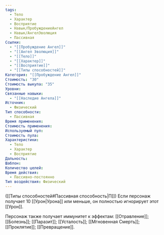 ```yaml
---
tags:
  - Тело
  - Характер
  - Восприятие
  - Навык/ПробуждениеАнгел
  - Навык/АнгелЭволюция
  - Пассивная
Ссылки:
  - "[[Пробуждение Ангел]]"
  - "[[Ангел Эволюция]]"
  - "[[Тело]]"
  - "[[Характер]]"
  - "[[Восприятие]]"
  - "[[Типы способностей]]"
Категория: "[[Пробуждение Ангел]]"
Стоимость: "30"
Стоимость выкупа: "35"
Уровни: 
Связанные навыки:
  - "[[Наследие Ангела]]"
Источник:
  - Физический
Тип способности:
  - Пассивная
Время применения: 
Стоимость применения: 
Используемый пул: 
Стоимость пула: 
Характеристики:
  - Тело
  - Характер
  - Восприятие
Дальность: 
Шаблон: 
Количество целей: 
Время действия:
  - Пассивно-постоянно
Тип воздействия: Физический
---
```

([[Типы способностей#Пассивная способность|П]]) Если персонаж получает 10 [[Урон|Урона]] или меньше, он полностью игнорирует этот [[Урон]].

Персонаж также получает иммунитет к эффектам: [[Отравление]]; [[Болезнь]]; [[Паразит]]; [[Усталость]]; [[Мгновенная Смерть]]; [[Проклятие]]; [[Превращение]].